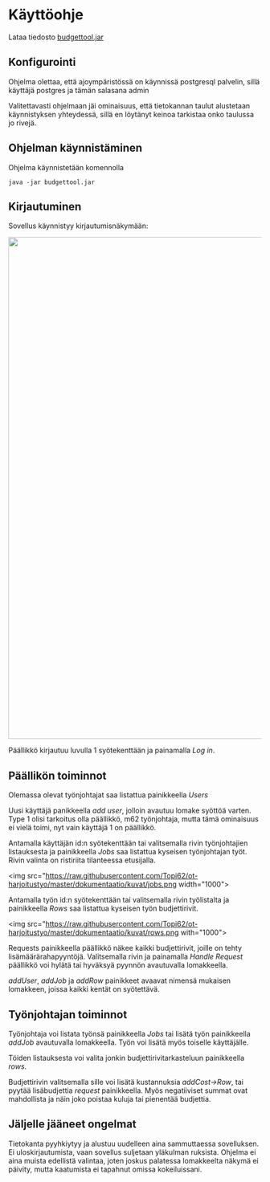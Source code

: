 # Käyttöohje

Lataa tiedosto [budgettool.jar](https://github.com/Topi62/Ot-harjoitustyo/releases/tag/Tag7)

## Konfigurointi

Ohjelma olettaa, että ajoympäristössä on käynnissä postgresql palvelin, sillä käyttäjä postgres ja tämän salasana admin 

Valitettavasti ohjelmaan jäi ominaisuus, että tietokannan taulut alustetaan käynnistyksen yhteydessä, sillä en löytänyt keinoa tarkistaa onko taulussa jo rivejä.

## Ohjelman käynnistäminen

Ohjelma käynnistetään komennolla 

```
java -jar budgettool.jar
```

## Kirjautuminen

Sovellus käynnistyy kirjautumisnäkymään:

<img src="https://www.github.com/Topi62/ot-harjoitustyo/master/budgettool/dokumentaatio/kuvat/login2.png" width="1000">

Päällikkö kirjautuu luvulla 1  syötekenttään ja painamalla _Log in_.

## Päällikön toiminnot

Olemassa olevat työnjohtajat saa listattua painikkeella _Users_

Uusi käyttäjä  panikkeella _add user_, jolloin avautuu lomake syöttöä varten. Type 1 olisi tarkoitus olla päällikkö, m62 työnjohtaja, mutta tämä ominaisuus ei vielä toimi, nyt vain käyttäjä 1 on päällikkö.

Antamalla käyttäjän id:n syötekenttään tai valitsemalla rivin työnjohtajien listauksesta ja painikkeella _Jobs_ saa listattua kyseisen työnjohtajan työt. Rivin valinta on ristiriita tilanteessa etusijalla.

<img src="https://raw.githubusercontent.com/Topi62/ot-harjoitustyo/master/dokumentaatio/kuvat/jobs.png width="1000">

Antamalla työn id:n syötekenttään tai valitsemalla rivin työlistalta ja painikkeella _Rows_ saa listattua kyseisen työn budjettirivit.

<img src="https://raw.githubusercontent.com/Topi62/ot-harjoitustyo/master/dokumentaatio/kuvat/rows.png with="1000">

Requests painikkeella päällikkö näkee kaikki budjettirivit, joille on tehty lisämäärärahapyyntöjä. Valitsemalla rivin ja painamalla _Handle Request_ päällikkö voi hylätä tai hyväksyä pyynnön avautuvalla lomakkeella. 

_addUser_, _addJob_ ja _addRow_ painikkeet avaavat nimensä mukaisen lomakkeen, joissa kaikki kentät on syötettävä.

## Työnjohtajan toiminnot

Työnjohtaja voi listata työnsä painikkeella _Jobs_ tai lisätä työn painikkeella _addJob_ avautuvalla lomakkeella. Työn voi lisätä myös toiselle käyttäjälle.

Töiden listauksesta voi valita jonkin budjettirivitarkasteluun painikkeella _rows_. 

Budjettirivin valitsemalla sille voi lisätä kustannuksia _addCost->Row_, tai pyytää lisäbudjettia _request_ painikkeella. Myös negatiiviset summat ovat mahdollista ja näin joko poistaa kuluja tai pienentää budjettia.

## Jäljelle jääneet ongelmat

Tietokanta pyyhkiytyy ja alustuu uudelleen aina sammuttaessa sovelluksen. Ei uloskirjautumista, vaan sovellus suljetaan yläkulman ruksista. Ohjelma ei aina muista edellistä valintaa, joten joskus palatessa lomakkeelta näkymä ei päivity, mutta kaatumista ei tapahnut omissa kokeiluissani. 


